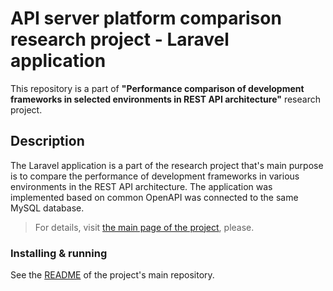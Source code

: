 # API server platform comparison research project - Laravel application

This repository is a part of **"Performance comparison of development frameworks in selected environments in REST API architecture"** research project.

## Description

The Laravel application is a part of the research project that's main purpose is to compare the performance of development frameworks in various environments in the REST API architecture.
The application was implemented based on common OpenAPI was connected to the same MySQL database.

> For details, visit [the main page of the project](https://github.com/MAtt5816/api-servers-comparison), please.

### Installing & running
See the [README](https://github.com/MAtt5816/api-servers-comparison/blob/master/README.md) of the project's main repository.
